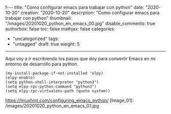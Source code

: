 f---
title: "Como configurar emacs para trabajar con python"
date: "2020-10-20"
creation: "2020-10-20"
descrption: "Como configurar emacs para trabajar con python"
thumbnail: "/images/20201020_python_en_emacs_00.jpg"
disable_comments: true
authorbox: false
toc: false
mathjax: false
categories:
  - "uncategorized"
tags:
  - "untagged"
draft: true
weight: 5
---
Aquí voy a ir escribiendo los pasos que doy para convertir Emacs en mi entorno de desarrollo para python.
<!--more-->

``` elisp
(my-install-package-if-not-installed 'elpy)
(elpy-enable)
(setq python-shell-interpreter "python3")
(setq elpy-rpc-python-command "python3")
(setq elpy-rpc-virtualenv-path (quote system))
```

https://linuxhint.com/configuring_emacs_python/
[Image_01]: /images/20201020_python_en_emacs_01.jpg
